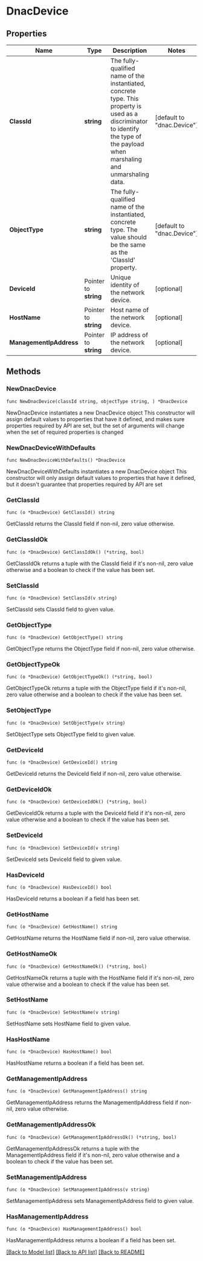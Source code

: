 # DnacDevice

## Properties

Name | Type | Description | Notes
------------ | ------------- | ------------- | -------------
**ClassId** | **string** | The fully-qualified name of the instantiated, concrete type. This property is used as a discriminator to identify the type of the payload when marshaling and unmarshaling data. | [default to "dnac.Device"]
**ObjectType** | **string** | The fully-qualified name of the instantiated, concrete type. The value should be the same as the &#39;ClassId&#39; property. | [default to "dnac.Device"]
**DeviceId** | Pointer to **string** | Unique identity of the network device. | [optional] 
**HostName** | Pointer to **string** | Host name of the network device. | [optional] 
**ManagementIpAddress** | Pointer to **string** | IP address of the network device. | [optional] 

## Methods

### NewDnacDevice

`func NewDnacDevice(classId string, objectType string, ) *DnacDevice`

NewDnacDevice instantiates a new DnacDevice object
This constructor will assign default values to properties that have it defined,
and makes sure properties required by API are set, but the set of arguments
will change when the set of required properties is changed

### NewDnacDeviceWithDefaults

`func NewDnacDeviceWithDefaults() *DnacDevice`

NewDnacDeviceWithDefaults instantiates a new DnacDevice object
This constructor will only assign default values to properties that have it defined,
but it doesn't guarantee that properties required by API are set

### GetClassId

`func (o *DnacDevice) GetClassId() string`

GetClassId returns the ClassId field if non-nil, zero value otherwise.

### GetClassIdOk

`func (o *DnacDevice) GetClassIdOk() (*string, bool)`

GetClassIdOk returns a tuple with the ClassId field if it's non-nil, zero value otherwise
and a boolean to check if the value has been set.

### SetClassId

`func (o *DnacDevice) SetClassId(v string)`

SetClassId sets ClassId field to given value.


### GetObjectType

`func (o *DnacDevice) GetObjectType() string`

GetObjectType returns the ObjectType field if non-nil, zero value otherwise.

### GetObjectTypeOk

`func (o *DnacDevice) GetObjectTypeOk() (*string, bool)`

GetObjectTypeOk returns a tuple with the ObjectType field if it's non-nil, zero value otherwise
and a boolean to check if the value has been set.

### SetObjectType

`func (o *DnacDevice) SetObjectType(v string)`

SetObjectType sets ObjectType field to given value.


### GetDeviceId

`func (o *DnacDevice) GetDeviceId() string`

GetDeviceId returns the DeviceId field if non-nil, zero value otherwise.

### GetDeviceIdOk

`func (o *DnacDevice) GetDeviceIdOk() (*string, bool)`

GetDeviceIdOk returns a tuple with the DeviceId field if it's non-nil, zero value otherwise
and a boolean to check if the value has been set.

### SetDeviceId

`func (o *DnacDevice) SetDeviceId(v string)`

SetDeviceId sets DeviceId field to given value.

### HasDeviceId

`func (o *DnacDevice) HasDeviceId() bool`

HasDeviceId returns a boolean if a field has been set.

### GetHostName

`func (o *DnacDevice) GetHostName() string`

GetHostName returns the HostName field if non-nil, zero value otherwise.

### GetHostNameOk

`func (o *DnacDevice) GetHostNameOk() (*string, bool)`

GetHostNameOk returns a tuple with the HostName field if it's non-nil, zero value otherwise
and a boolean to check if the value has been set.

### SetHostName

`func (o *DnacDevice) SetHostName(v string)`

SetHostName sets HostName field to given value.

### HasHostName

`func (o *DnacDevice) HasHostName() bool`

HasHostName returns a boolean if a field has been set.

### GetManagementIpAddress

`func (o *DnacDevice) GetManagementIpAddress() string`

GetManagementIpAddress returns the ManagementIpAddress field if non-nil, zero value otherwise.

### GetManagementIpAddressOk

`func (o *DnacDevice) GetManagementIpAddressOk() (*string, bool)`

GetManagementIpAddressOk returns a tuple with the ManagementIpAddress field if it's non-nil, zero value otherwise
and a boolean to check if the value has been set.

### SetManagementIpAddress

`func (o *DnacDevice) SetManagementIpAddress(v string)`

SetManagementIpAddress sets ManagementIpAddress field to given value.

### HasManagementIpAddress

`func (o *DnacDevice) HasManagementIpAddress() bool`

HasManagementIpAddress returns a boolean if a field has been set.


[[Back to Model list]](../README.md#documentation-for-models) [[Back to API list]](../README.md#documentation-for-api-endpoints) [[Back to README]](../README.md)



